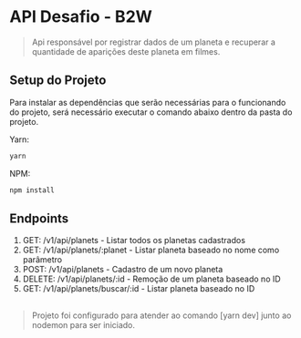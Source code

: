 # API Desafio - B2W
> Api responsável por registrar dados de um planeta e recuperar a quantidade de aparições deste planeta em filmes.

## Setup do Projeto

Para instalar as dependências que serão necessárias para o funcionando do projeto, será necessário executar o comando abaixo dentro da pasta do projeto.

Yarn: 
```sh
yarn
```

NPM: 
```sh
npm install
```

## Endpoints

1. GET: /v1/api/planets - Listar todos os planetas cadastrados
2. GET: /v1/api/planets/:planet - Listar planeta baseado no nome como parâmetro
3. POST: /v1/api/planets - Cadastro de um novo planeta
4. DELETE: /v1/api/planets/:id - Remoção de um planeta baseado no ID
5. GET: /v1/api/planets/buscar/:id - Listar planeta baseado no ID

##

> Projeto foi configurado para atender ao comando [yarn dev] junto ao nodemon para ser iniciado.
